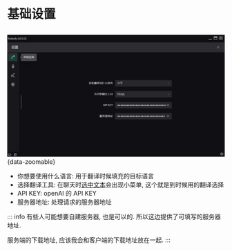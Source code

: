# 基础设置
##

![](/images/setting-base-1.png){data-zoomable}
* 你想要使用什么语言: 用于翻译时候填充的目标语言
* 选择翻译工具: 在聊天时[选中文本](/base-start#开始对话)会出现小菜单, 这个就是到时候用的翻译选择
* API KEY: openAI 的 API KEY
* 服务器地址: 处理请求的服务器地址

::: info
有些人可能想要自建服务器, 也是可以的. 所以这边提供了可填写的服务器地址.

服务端的下载地址, 应该我会和客户端的下载地址放在一起.
:::